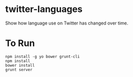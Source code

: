 twitter-languages
=================

Show how language use on Twitter has changed over time.

To Run
======

```
npm install -g yo bower grunt-cli
npm install
bower install
grunt server
```
